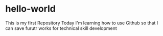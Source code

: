 # hello-world
This is my first Repository
Today I'm learning how to use Github so that I can save furutr works for technical skill development
